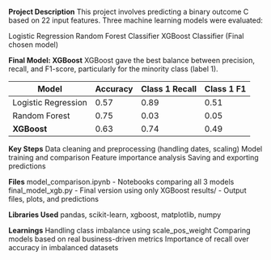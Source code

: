 **Project Description**
This project involves predicting a binary outcome C based on 22 input features. Three machine learning models were evaluated:

Logistic Regression
Random Forest Classifier
XGBoost Classifier (Final chosen model)

**Final Model: XGBoost**
XGBoost gave the best balance between precision, recall, and F1-score, particularly for the minority class (label 1).

| Model              | Accuracy | Class 1 Recall | Class 1 F1 |
|--------------------|----------|----------------|------------|
| Logistic Regression| 0.57     | 0.89           | 0.51       |
| Random Forest      | 0.75     | 0.03           | 0.05       |
| **XGBoost**        | 0.63     | 0.74           | 0.49       |

**Key Steps**
Data cleaning and preprocessing (handling dates, scaling)
Model training and comparison
Feature importance analysis
Saving and exporting predictions

**Files**
model_comparison.ipynb - Notebooks comparing all 3 models
final_model_xgb.py - Final version using only XGBoost
results/ - Output files, plots, and predictions

**Libraries Used**
pandas, scikit-learn, xgboost, matplotlib, numpy

 **Learnings**
Handling class imbalance using scale_pos_weight
Comparing models based on real business-driven metrics
Importance of recall over accuracy in imbalanced datasets
